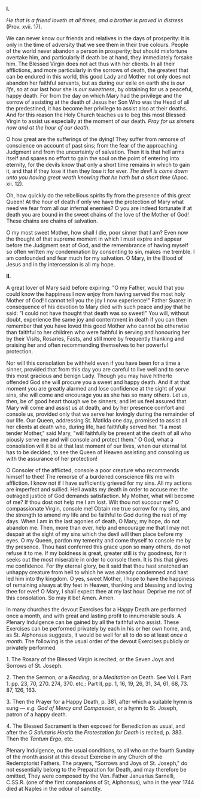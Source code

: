 
**I\.**

*He that is a friend loveth at all times, and a brother is proved in distress* (Prov. xvii. 17).

We can never know our friends and relatives in the days of prosperity: it is only in the time of adversity that we see them in their true colours. People of the world never abandon a person in prosperity; but should misfortune overtake him, and particularly if death be at hand, they immediately forsake him. The Blessed Virgin does not act thus with her clients. In all their afflictions, and more particularly in the sorrows of death, the greatest that can be endured in this world, this good Lady and Mother not only does not abandon her faithful servants, but as during our exile on earth she is *our life*, so at our last hour she is *our sweetness*, by obtaining for us a peaceful, happy death. For from the day on which Mary had the privilege and the sorrow of assisting at the death of Jesus her Son Who was the Head of all the predestined, it has become her privilege to assist also at their deaths. And for this reason the Holy Church teaches us to beg this most Blessed Virgin to assist us especially at the moment of our death. *Pray for us sinners now and at the hour of our death*.

O how great are the sufferings of the dying! They suffer from remorse of conscience on account of past sins; from the fear of the approaching Judgment and from the uncertainty of salvation. Then it is that hell arms itself and spares no effort to gain the soul on the point of entering into eternity, for the devils know that only a short time remains in which to gain it, and that if they lose it then they lose it for ever. *The devil is come down unto you having great wrath knowing that he hath but a short time* (Apoc. xii. 12).

Oh, how quickly do the rebellious spirits fly from the presence of this great Queen! At the hour of death if only we have the protection of Mary what need we fear from all our infernal enemies? O you are indeed fortunate if at death you are bound in the sweet chains of the love of the Mother of God! These chains are chains of salvation.

O my most sweet Mother, how shall I die, poor sinner that I am? Even now the thought of that supreme moment in which I must expire and appear before the Judgment seat of God, and the remembrance of having myself so often written my condemnation by consenting to sin, makes me tremble. I am confounded and fear much for my salvation. O Mary, in the Blood of Jesus and in thy intercession is all my hope.

**II\.**

A great lover of Mary said before expiring: \"O my Father, would that you could know the happiness I now enjoy from having served the most holy Mother of God! I cannot tell you the joy I now experience!\" Father Suarez in consequence of his devotion to Mary died with such peace and joy that he said: \"I could not have thought that death was so sweet!\" You will, without doubt, experience the same joy and contentment in death if you can then remember that you have loved this good Mother who cannot be otherwise than faithful to her children who were faithful in serving and honouring her by their Visits, Rosaries, Fasts, and still more by frequently thanking and praising her and often recommending themselves to her powerful protection.

Nor will this consolation be withheld even if you have been for a time a sinner, provided that from this day you are careful to live well and to serve this most gracious and benign Lady. Though you may have hitherto offended God she will procure you a sweet and happy death. And if at that moment you are greatly alarmed and lose confidence at the sight of your sins, she will come and encourage you as she has so many others. Let us, then, be of good heart though we be sinners; and let us feel assured that Mary will come and assist us at death, and by her presence comfort and console us, provided only that we serve her lovingly during the remainder of our life. Our Queen, addressing St. Matilda one day, promised to assist all her clients at death who, during life, had faithfully served her. \"I a most tender Mother,\" said Mary, \"will faithfully be present at the death of all who piously serve me and will console and protect them.\" O God, what a consolation will it be at that last moment of our lives, when our eternal lot has to be decided, to see the Queen of Heaven assisting and consoling us with the assurance of her protection!

O Consoler of the afflicted, console a poor creature who recommends himself to thee! The remorse of a burdened conscience fills me with affliction. I know not if I have sufficiently grieved for my sins. All my actions are imperfect and sullied. Hell awaits my death in order to accuse me: the outraged justice of God demands satisfaction. My Mother, what will become of me? If thou dost not help me I am lost. Wilt thou not succour me? O compassionate Virgin, console me! Obtain me true sorrow for my sins, and the strength to amend my life and be faithful to God during the rest of my days. When I am in the last agonies of death, O Mary, my hope, do not abandon me. Then, more than ever, help and encourage me that I may not despair at the sight of my sins which the devil will then place before my eyes. O my Queen, pardon my temerity and come thyself to console me by thy presence. Thou hast conferred this grace upon so many others, do not refuse it to me. If my boldness is great, greater still is thy goodness, for it seeks out the most miserable in order to console them. It is this that gives me confidence. For thy eternal glory, be it said that thou hast snatched an unhappy creature from hell to which he was already condemned and hast led him into thy kingdom. O yes, sweet Mother, I hope to have the happiness of remaining always at thy feet in Heaven, thanking and blessing and loving thee for ever! O Mary, I shall expect thee at my last hour. Deprive me not of this consolation. So may it be! Amen. Amen.

In many churches the devout Exercises for a Happy Death are performed once a month, and with great and lasting profit to innumerable souls. A Plenary Indulgence can be gained by all the faithful who assist. These Exercises can be performed privately by each in his or her own home, and, as St. Alphonsus suggests, it would be well for all to do so at least *once a month*. The following is the usual order of the devout Exercises publicly or privately performed.

1\. The Rosary of the Blessed Virgin is recited, or the Seven Joys and Sorrows of St. Joseph.

2\. Then the Sermon, or a *Reading*, or a *Meditation* on Death. See Vol I. Part 1. pp. 23, 70, 270. 274, 370. etc,: Part II, pp. 1, 16, 19, 26, 31, 34, 61, 68, 73. 87, 126, 163.

3\. Then the Prayer for a Happy Death, p. 381, after which a suitable hymn is sung — *e.g. God of Mercy and Compassion*, or a hymn to St. Joseph, patron of a happy death.

4\. The Blessed Sacrament is then exposed for Benediction as usual, and after the *O Salutaris Hostia* the *Protestation for Death* is recited, p. 383. Then the *Tantum Ergo*, etc.

Plenary Indulgence, ou the usual conditions, to all who on the fourth Sunday of the month assist at this devout Exercise in any Church of the Redemptorist Fathers. The prayers, \"Sorrows and Joys of St. Joseph,\" do not essentially belong to the Preparation for Death, and may therefore be omitted, They were composed by the Ven. Father Januarius Sarnelli, C.SS.R. (one of the first companions of St, Alphonsus), who in the year 1744 died at Naples in the odour of sanctity.

